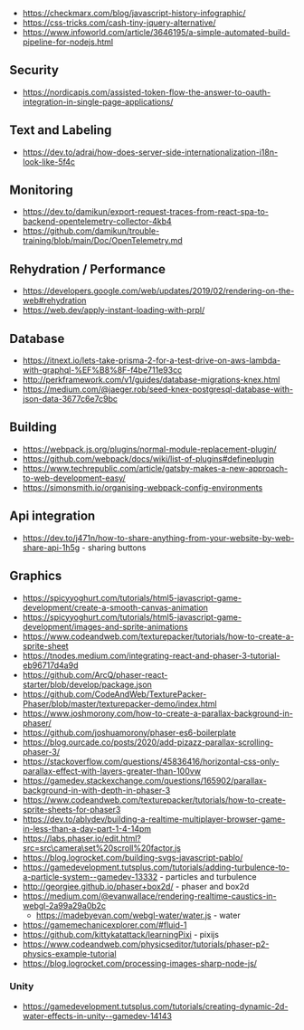 

* https://checkmarx.com/blog/javascript-history-infographic/
* https://css-tricks.com/cash-tiny-jquery-alternative/
* https://www.infoworld.com/article/3646195/a-simple-automated-build-pipeline-for-nodejs.html

## Security
* https://nordicapis.com/assisted-token-flow-the-answer-to-oauth-integration-in-single-page-applications/

## Text and Labeling
* https://dev.to/adrai/how-does-server-side-internationalization-i18n-look-like-5f4c

## Monitoring
* https://dev.to/damikun/export-request-traces-from-react-spa-to-backend-opentelemetry-collector-4kb4
* https://github.com/damikun/trouble-training/blob/main/Doc/OpenTelemetry.md

## Rehydration / Performance
* https://developers.google.com/web/updates/2019/02/rendering-on-the-web#rehydration
* https://web.dev/apply-instant-loading-with-prpl/

## Database
* https://itnext.io/lets-take-prisma-2-for-a-test-drive-on-aws-lambda-with-graphql-%EF%B8%8F-f4be711e93cc
* http://perkframework.com/v1/guides/database-migrations-knex.html
* https://medium.com/@jaeger.rob/seed-knex-postgresql-database-with-json-data-3677c6e7c9bc

## Building
* https://webpack.js.org/plugins/normal-module-replacement-plugin/
* https://github.com/webpack/docs/wiki/list-of-plugins#defineplugin
* https://www.techrepublic.com/article/gatsby-makes-a-new-approach-to-web-development-easy/
* https://simonsmith.io/organising-webpack-config-environments

## Api integration
* https://dev.to/j471n/how-to-share-anything-from-your-website-by-web-share-api-1h5g - sharing buttons

## Graphics 
* https://spicyyoghurt.com/tutorials/html5-javascript-game-development/create-a-smooth-canvas-animation
* https://spicyyoghurt.com/tutorials/html5-javascript-game-development/images-and-sprite-animations
* https://www.codeandweb.com/texturepacker/tutorials/how-to-create-a-sprite-sheet
* https://tnodes.medium.com/integrating-react-and-phaser-3-tutorial-eb96717d4a9d
* https://github.com/ArcQ/phaser-react-starter/blob/develop/package.json
* https://github.com/CodeAndWeb/TexturePacker-Phaser/blob/master/texturepacker-demo/index.html
* https://www.joshmorony.com/how-to-create-a-parallax-background-in-phaser/
* https://github.com/joshuamorony/phaser-es6-boilerplate
* https://blog.ourcade.co/posts/2020/add-pizazz-parallax-scrolling-phaser-3/
* https://stackoverflow.com/questions/45836416/horizontal-css-only-parallax-effect-with-layers-greater-than-100vw
* https://gamedev.stackexchange.com/questions/165902/parallax-background-in-with-depth-in-phaser-3
* https://www.codeandweb.com/texturepacker/tutorials/how-to-create-sprite-sheets-for-phaser3
* https://dev.to/ablydev/building-a-realtime-multiplayer-browser-game-in-less-than-a-day-part-1-4-14pm
* https://labs.phaser.io/edit.html?src=src\camera\set%20scroll%20factor.js
* https://blog.logrocket.com/building-svgs-javascript-pablo/
* https://gamedevelopment.tutsplus.com/tutorials/adding-turbulence-to-a-particle-system--gamedev-13332 - particles and turbulence
* http://georgiee.github.io/phaser+box2d/ - phaser and box2d
* https://medium.com/@evanwallace/rendering-realtime-caustics-in-webgl-2a99a29a0b2c
    * https://madebyevan.com/webgl-water/water.js - water
* https://gamemechanicexplorer.com/#fluid-1
* https://github.com/kittykatattack/learningPixi - pixijs 
* https://www.codeandweb.com/physicseditor/tutorials/phaser-p2-physics-example-tutorial 
* https://blog.logrocket.com/processing-images-sharp-node-js/

### Unity
* https://gamedevelopment.tutsplus.com/tutorials/creating-dynamic-2d-water-effects-in-unity--gamedev-14143
